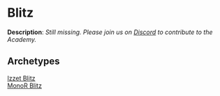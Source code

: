<!-- This page is automatically generated by Myr: do not update it manually. Changes directly applied here will be lost. -->
# Blitz

**Description**: _Still missing. Please join us on [Discord](https://discord.gg/fYQbpjjkQ3) to contribute to the Academy._

## **Archetypes**

[Izzet Blitz](../archetypes/Izzet%20Blitz.html)  
[MonoR Blitz](../archetypes/MonoR%20Blitz.html)  

